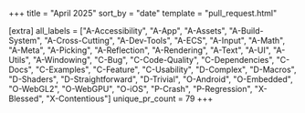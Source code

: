+++
title = "April 2025"
sort_by = "date"
template = "pull_request.html"

[extra]
all_labels = ["A-Accessibility", "A-App", "A-Assets", "A-Build-System", "A-Cross-Cutting", "A-Dev-Tools", "A-ECS", "A-Input", "A-Math", "A-Meta", "A-Picking", "A-Reflection", "A-Rendering", "A-Text", "A-UI", "A-Utils", "A-Windowing", "C-Bug", "C-Code-Quality", "C-Dependencies", "C-Docs", "C-Examples", "C-Feature", "C-Usability", "D-Complex", "D-Macros", "D-Shaders", "D-Straightforward", "D-Trivial", "O-Android", "O-Embedded", "O-WebGL2", "O-WebGPU", "O-iOS", "P-Crash", "P-Regression", "X-Blessed", "X-Contentious"]
unique_pr_count = 79
+++
